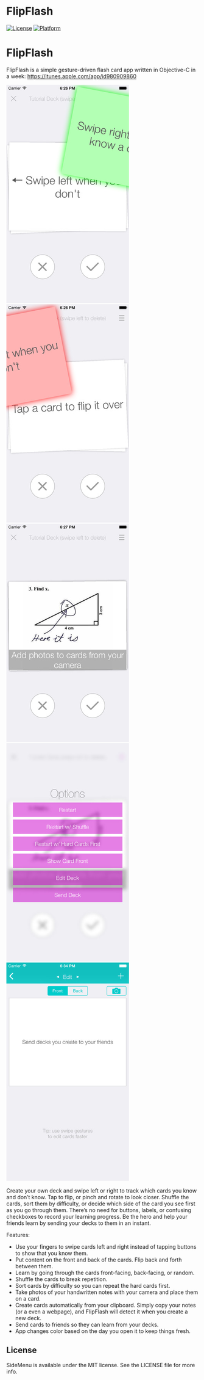 # FlipFlash
[![License](https://img.shields.io/cocoapods/l/SideMenu.svg?style=flat)](http://cocoapods.org/pods/SideMenu)
[![Platform](https://img.shields.io/cocoapods/p/SideMenu.svg?style=flat)](http://cocoapods.org/pods/SideMenu)

# FlipFlash
FlipFlash is a simple gesture-driven flash card app written in Objective-C in a week: https://itunes.apple.com/app/id980909860

![](etc/screen1.jpeg)
![](etc/screen2.jpeg)
![](etc/screen3.jpeg)
![](etc/screen4.jpeg)
![](etc/screen5.jpeg)

Create your own deck and swipe left or right to track which cards you know and don’t know. Tap to flip, or pinch and rotate to look closer. Shuffle the cards, sort them by difficulty, or decide which side of the card you see first as you go through them. There’s no need for buttons, labels, or confusing checkboxes to record your learning progress. Be the hero and help your friends learn by sending your decks to them in an instant.

Features:
- Use your fingers to swipe cards left and right instead of tapping buttons to show that you know them.
- Put content on the front and back of the cards. Flip back and forth between them.
- Learn by going through the cards front-facing, back-facing, or random.
- Shuffle the cards to break repetition.
- Sort cards by difficulty so you can repeat the hard cards first.
- Take photos of your handwritten notes with your camera and place them on a card.
- Create cards automatically from your clipboard. Simply copy your notes (or a even a webpage), and FlipFlash will detect it when you create a new deck.
- Send cards to friends so they can learn from your decks.
- App changes color based on the day you open it to keep things fresh.

## License

SideMenu is available under the MIT license. See the LICENSE file for more info.
